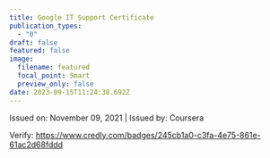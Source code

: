 ```yaml
---
title: Google IT Support Certificate
publication_types:
  - "0"
draft: false
featured: false
image:
  filename: featured
  focal_point: Smart
  preview_only: false
date: 2023-09-15T11:24:38.692Z
---
```

Issued on: November 09, 2021 | Issued by: Coursera

Verify: https://www.credly.com/badges/245cb1a0-c3fa-4e75-861e-61ac2d68fddd